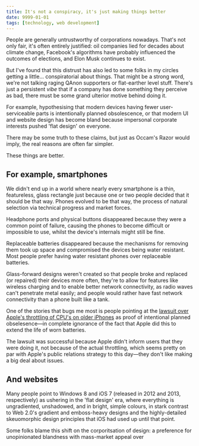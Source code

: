 ```yaml
---
title: It's not a conspiracy, it's just making things better
date: 9999-01-01
tags: [technology, web development]
---
```


People are generally untrustworthy of corporations nowadays. That's not only fair, it's often entirely justified: oil companies lied for decades about climate change, Facebook's algorithms have probably influenced the outcomes of elections, and Elon Musk continues to exist.

But I've found that this distrust has also led to some folks in my circles getting a little... conspiratorial about things. That might be a strong word, we're not talking raging QAnon supporters or flat-earther level stuff. There's just a persistent _vibe_ that if a company has done something they perceive as bad, there must be some grand ulterior motive behind doing it.

For example, hypothesising that modern devices having fewer user-serviceable parts is intentionally planned obsolescence, or that modern UI and website design has become bland because impersonal corporate interests pushed 'flat design' on everyone.

There may be some truth to these claims, but just as Occam's Razor would imply, the real reasons are often far simpler.

These things are better.

## For example, smartphones

We didn't end up in a world where nearly every smartphone is a thin, featureless, glass rectangle just because one or two people decided that it should be that way. Phones evolved to be that way, the process of natural selection via technical progress and market forces.

Headphone ports and physical buttons disappeared because they were a common point of failure, causing the phones to become difficult or impossible to use, whilst the device's internals might still be fine.

Replaceable batteries disappeared because the mechanisms for removing them took up space and compromised the devices being water resistant. Most people prefer having water resistant phones over replaceable batteries.

Glass-forward designs weren't created so that people broke and replaced (or repaired) their devices more often, they're to allow for features like wireless charging and to enable better network connectivity, as radio waves can't penetrate metal easily; and people would rather have fast network connectivity than a phone built like a tank.

One of the stories that bugs me most is people pointing at the [lawsuit over Apple's throttling of CPU's on older iPhones](https://www.bbc.com/news/technology-54996601) as proof of intentional planned obselesence—in complete ignorance of the fact that Apple did this to extend the life of worn batteries.

The lawsuit was successful because Apple didn't inform users that they were doing it, not because of the actual throttling, which seems pretty on par with Apple's public relations strategy to this day—they don't like making a big deal about issues.

## And websites

Many people point to Windows 8 and iOS 7 (released in 2012 and 2013, respectively) as ushering in the 'flat design' era, where everything is ungradiented, unshadowed, and in bright, simple colours, in stark contrast to Web 2.0's gradient and emboss-heavy designs and the highly-detailed skeuomorphic design principles that iOS had used up until that point.

Some folks blame this shift on the corporitsation of design: a preference for unopinionated blandness with mass-market appeal over
